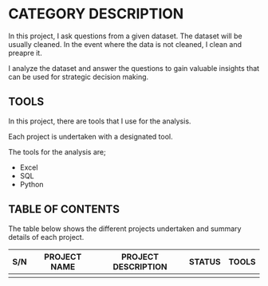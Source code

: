 # CATEGORY DESCRIPTION
In this project, I ask questions from a given dataset. The dataset will be usually cleaned. In the event where the data is not cleaned, I clean and preapre it.

I analyze the dataset and answer the questions to gain valuable insights that can be used for strategic decision making.


## TOOLS
In this project, there are tools that I use for the analysis.

Each project is undertaken with a designated tool.

The tools for the analysis are;

- Excel 
- SQL
- Python


## TABLE OF CONTENTS
The table below shows the different projects undertaken and summary details of each project.

|   S/N   | PROJECT NAME | PROJECT  DESCRIPTION |STATUS   |TOOLS   |
|---------|------------------|---------------|-----|------|
|         |                  |               |       |    |
